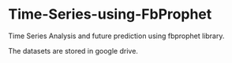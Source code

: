 # Time-Series-using-FbProphet

Time Series Analysis and future prediction using fbprophet library.

The datasets are stored in google drive.
